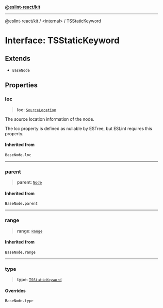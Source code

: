 [**@eslint-react/kit**](../../README.md)

***

[@eslint-react/kit](../../README.md) / [\<internal\>](../README.md) / TSStaticKeyword

# Interface: TSStaticKeyword

## Extends

- `BaseNode`

## Properties

### loc

> **loc**: [`SourceLocation`](SourceLocation.md)

The source location information of the node.

The loc property is defined as nullable by ESTree, but ESLint requires this property.

#### Inherited from

`BaseNode.loc`

***

### parent

> **parent**: [`Node`](../type-aliases/Node.md)

#### Inherited from

`BaseNode.parent`

***

### range

> **range**: [`Range`](../type-aliases/Range.md)

#### Inherited from

`BaseNode.range`

***

### type

> **type**: [`TSStaticKeyword`](../README.md#tsstatickeyword)

#### Overrides

`BaseNode.type`
